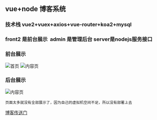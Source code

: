 ## vue+node 博客系统
### 技术栈 vue2+vuex+axios+vue-router+koa2+mysql
### front2 是前台展示  admin 是管理后台 server是nodejs服务接口
### 前台展示
![首页](https://raw.githubusercontent.com/yxl720/vue-node/master/codeimg/front.png)
![内容页](https://raw.githubusercontent.com/yxl720/vue-node/master/codeimg/article.png)
### 后台展示
![内容页](https://raw.githubusercontent.com/yxl720/vue-node/master/codeimg/admin.png)

```
页面太多就没有全部展示了，因为自己的虚拟机空间不足，所以没有部署上去
```
[博客传送门](http://yxlblog.com)

